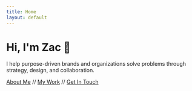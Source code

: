 ```yaml
---
title: Home
layout: default
---
```


# Hi, I'm Zac 🤙

I help purpose-driven brands and organizations solve problems through strategy, design, and collaboration.

<nav>
  <a href="/about/">About Me</a> //
  <a href="/work/">My Work</a> //
  <a href="/contact/">Get In Touch</a>
</nav>
